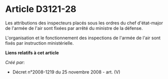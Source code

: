 # Article D3121-28

Les attributions des inspecteurs placés sous les ordres du chef d'état-major de l'armée de l'air sont fixées par arrêté du
ministre de la défense.

L'organisation et le fonctionnement des inspections de l'armée de l'air sont fixés par instruction ministérielle.

**Liens relatifs à cet article**

_Créé par_:

  - Décret n°2008-1219 du 25 novembre 2008 - art. (V)
